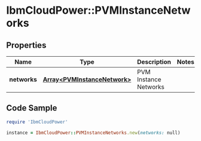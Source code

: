 # IbmCloudPower::PVMInstanceNetworks

## Properties

Name | Type | Description | Notes
------------ | ------------- | ------------- | -------------
**networks** | [**Array&lt;PVMInstanceNetwork&gt;**](PVMInstanceNetwork.md) | PVM Instance Networks | 

## Code Sample

```ruby
require 'IbmCloudPower'

instance = IbmCloudPower::PVMInstanceNetworks.new(networks: null)
```


